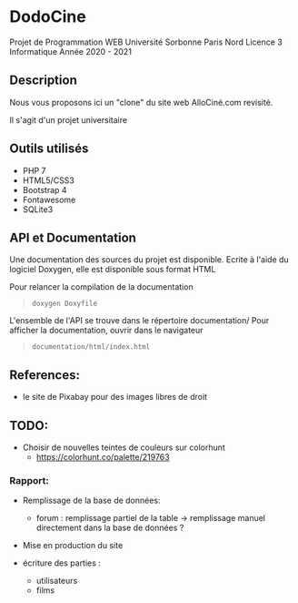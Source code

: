 # DodoCine

Projet de Programmation WEB 
Université Sorbonne Paris Nord 
Licence 3 Informatique
Année 2020 - 2021

## Description

Nous vous proposons ici un "clone" du site web AlloCiné.com revisité. 

Il s'agit d'un projet universitaire

## Outils utilisés

* PHP 7
* HTML5/CSS3
* Bootstrap 4
* Fontawesome
* SQLite3

## API et Documentation

Une documentation des sources du projet est disponible. Ecrite à l'aide du logiciel Doxygen, elle est disponible sous format HTML

Pour relancer la compilation de la documentation
> ```doxygen Doxyfile```


L'ensemble de l'API se trouve dans le répertoire documentation/
Pour afficher la documentation, ouvrir dans le navigateur
> ```documentation/html/index.html```

## References:

* le site de Pixabay pour des images libres de droit

## TODO:

* Choisir de nouvelles teintes de couleurs sur colorhunt
	* https://colorhunt.co/palette/219763


### Rapport:
* Remplissage de la base de données:
	* forum : remplissage partiel de la table -> remplissage manuel directement dans la base de données ?

* Mise en production du site

* écriture des parties :
    * utilisateurs
    * films




